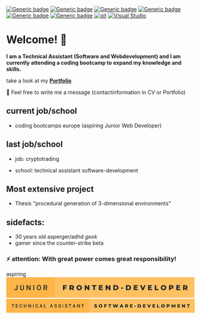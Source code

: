 
[![Generic badge](https://img.shields.io/badge/HTML-5-purple.svg)](https://shields.io/)
[![Generic badge](https://img.shields.io/badge/CSS-3-green.svg)](https://shields.io/)
[![Generic badge](https://img.shields.io/badge/JS-2020-yellow.svg)](https://shields.io/)
[![Generic badge](https://img.shields.io/badge/Java-7-orange.svg)](https://shields.io/)
[![Generic badge](https://img.shields.io/badge/Python-3.6-yellow.svg)](https://shields.io/)
[![Generic badge](https://img.shields.io/badge/Vue.js-5-green.svg)](https://shields.io/)
[![git](https://img.shields.io/badge/--F05032?logo=git&logoColor=ffffff)](http://git-scm.com/)
[![Visual Studio](https://img.shields.io/badge/--6C33AF?logo=visual%20studio)](https://visualstudio.microsoft.com/)

# Welcome! 👋

**I am a Technical Assistant (Software and Webdevelopment) and I am currently attending a coding bootcamp to expand my knowledge and skills.**

take a look at my **[Portfolio](https://cml-portfolio.netlify.app/ "CML Portfolio")**

💬 Feel free to write me a message (contactinformation in CV or Portfolio)

## current job/school
* coding bootcamps europe (aspiring Junior Web Developer) 
## last job/school
* job: cryptotrading

* school: technical assistant software-development

## Most extensive project
* Thesis "procedural generation of 3-dimensional environments" 

## sidefacts: 
* 30 years old asperger/adhd _geek_ 
* gamer since the counter-strike beta


### ⚡ attention: With great power comes great responsibility!




aspiring ![JuniorFrontendDev](https://github.com/ChristianMLux/ChristianMLux/blob/main/junior-frontend-developer.svg)
![TASoftware](https://github.com/ChristianMLux/ChristianMLux/blob/main/technical-assistant-software-development.svg)

<!--
**ChristianMLux/ChristianMLux** is a ✨ _special_ ✨ repository because its `README.md` (this file) appears on your GitHub profile.

Here are some ideas to get you started:

- 🔭 I’m currently working on ...
- 🌱 I’m currently learning ...
- 👯 I’m looking to collaborate on ...
- 🤔 I’m looking for help with ...
- 💬 Ask me about ...
- 📫 How to reach me: ...
- 😄 Pronouns: ...
- ⚡ Fun fact: ...
-->
